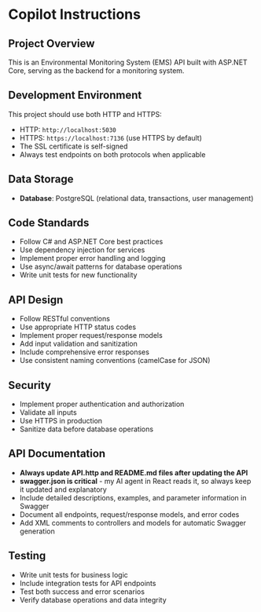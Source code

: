 # Copilot Instructions

## Project Overview
This is an Environmental Monitoring System (EMS) API built with ASP.NET Core, serving as the backend for a monitoring system.

## Development Environment
This project should use both HTTP and HTTPS:
- HTTP: `http://localhost:5030`
- HTTPS: `https://localhost:7136` (use HTTPS by default)
- The SSL certificate is self-signed
- Always test endpoints on both protocols when applicable

## Data Storage
- **Database**: PostgreSQL (relational data, transactions, user management)

## Code Standards
- Follow C# and ASP.NET Core best practices
- Use dependency injection for services
- Implement proper error handling and logging
- Use async/await patterns for database operations
- Write unit tests for new functionality

## API Design
- Follow RESTful conventions
- Use appropriate HTTP status codes
- Implement proper request/response models
- Add input validation and sanitization
- Include comprehensive error responses
- Use consistent naming conventions (camelCase for JSON)

## Security
- Implement proper authentication and authorization
- Validate all inputs
- Use HTTPS in production
- Sanitize data before database operations

## API Documentation
- **Always update API.http and README.md files after updating the API**
- **swagger.json is critical** - my AI agent in React reads it, so always keep it updated and explanatory
- Include detailed descriptions, examples, and parameter information in Swagger
- Document all endpoints, request/response models, and error codes
- Add XML comments to controllers and models for automatic Swagger generation

## Testing
- Write unit tests for business logic
- Include integration tests for API endpoints
- Test both success and error scenarios
- Verify database operations and data integrity